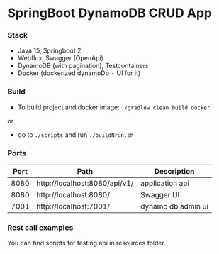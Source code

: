# SpringBoot DynamoDB CRUD App 

### Stack

- Java 15, Springboot 2
- Webflux, Swagger (OpenApi)
- DynamoDB (with pagination), Testcontainers
- Docker (dockerized dynamoDb + UI for it)

### Build

- To build project and docker image: `./gradlew clean build docker`

or

- go to `./scripts` and run `./buildNrun.sh`

### Ports

|  Port  |                Path                    |  Description             |
| ------ | -------------------------------------- | ------------------------ |
|  8080  | http://localhost:8080/api/v1/          | application api          |
|  8080  | http://localhost:8080/                 | Swagger UI               |
|  7001  | http://localhost:7001/                 | dynamo db admin ui       |

### Rest call examples

You can find scripts for testing api in resources folder.